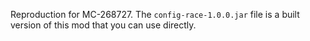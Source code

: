Reproduction for MC-268727. The `config-race-1.0.0.jar` file is a built version of this mod that you can use directly.
